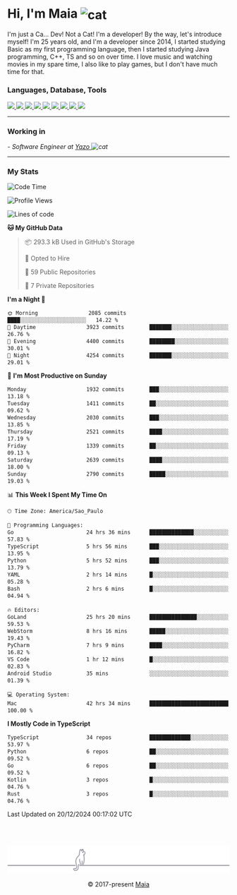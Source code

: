 <h1 align="left">Hi, I'm Maia 
<img src="https://emojis.slackmojis.com/emojis/images/1643509834/36299/black-cat.gif?1643509834" width="50" height="60" align="center"  alt="cat"/>
</h1>

I'm just a Ca... Dev! Not a Cat! I'm a developer! By the way, let's introduce myself!
I'm 25 years old, and I'm a developer since 2014, I started studying Basic as my first programming
language, then I started studying Java programming, C++, TS and so on over time.
I love music and watching movies in my spare time, I also like to play games, but I don't have much time for that.

<h3 align="left">Languages, Database, Tools</h3>
<p>
  <a href="https://www.typescriptlang.org">
    <img src="https://skillicons.dev/icons?i=ts" />
  </a>
  <a href="https://go.dev">
    <img src="https://skillicons.dev/icons?i=go" />
  </a>
  <a href="https://www.python.org">
    <img src="https://skillicons.dev/icons?i=python" />
  </a>
  <a href="https://gradle.org">
    <img src="https://skillicons.dev/icons?i=gradle" />
  </a>
  <a href="https://redis.io">
    <img src="https://skillicons.dev/icons?i=redis" />
  </a>
  <a href="https://www.mongodb.com">
    <img src="https://skillicons.dev/icons?i=mongodb" />
  </a>
  <a href="https://nodejs.org">
    <img src="https://skillicons.dev/icons?i=nodejs" />
  </a>
  <a href="https://www.javascript.com">
    <img src="https://skillicons.dev/icons?i=js" />
  </a>
  <a href="https://www.docker.com">
    <img src="https://skillicons.dev/icons?i=docker" />
  </a>
</p>

<hr/>

<h3>Working in</h3>

<p><em> - Software Engineer at <a href="[https://pdasolucoes.com.br](https://yazo.com.br/)">Yazo
</a><img src="https://media.giphy.com/media/WUlplcMpOCEmTGBtBW/giphy.gif" width="30" alt="cat"> 
</em></p>

<hr/>

### My Stats

<!--START_SECTION:waka-->
![Code Time](http://img.shields.io/badge/Code%20Time-5%2C002%20hrs%2017%20mins-blue)

![Profile Views](http://img.shields.io/badge/Profile%20Views-5-blue)

![Lines of code](https://img.shields.io/badge/From%20Hello%20World%20I%27ve%20Written-5.3%20million%20lines%20of%20code-blue)

**🐱 My GitHub Data** 

> 📦 293.3 kB Used in GitHub's Storage 
 > 
> 💼 Opted to Hire
 > 
> 📜 59 Public Repositories 
 > 
> 🔑 7 Private Repositories 
 > 
**I'm a Night 🦉** 

```text
🌞 Morning                2085 commits        ████░░░░░░░░░░░░░░░░░░░░░   14.22 % 
🌆 Daytime                3923 commits        ███████░░░░░░░░░░░░░░░░░░   26.76 % 
🌃 Evening                4400 commits        ████████░░░░░░░░░░░░░░░░░   30.01 % 
🌙 Night                  4254 commits        ███████░░░░░░░░░░░░░░░░░░   29.01 % 
```
📅 **I'm Most Productive on Sunday** 

```text
Monday                   1932 commits        ███░░░░░░░░░░░░░░░░░░░░░░   13.18 % 
Tuesday                  1411 commits        ██░░░░░░░░░░░░░░░░░░░░░░░   09.62 % 
Wednesday                2030 commits        ███░░░░░░░░░░░░░░░░░░░░░░   13.85 % 
Thursday                 2521 commits        ████░░░░░░░░░░░░░░░░░░░░░   17.19 % 
Friday                   1339 commits        ██░░░░░░░░░░░░░░░░░░░░░░░   09.13 % 
Saturday                 2639 commits        ████░░░░░░░░░░░░░░░░░░░░░   18.00 % 
Sunday                   2790 commits        █████░░░░░░░░░░░░░░░░░░░░   19.03 % 
```


📊 **This Week I Spent My Time On** 

```text
🕑︎ Time Zone: America/Sao_Paulo

💬 Programming Languages: 
Go                       24 hrs 36 mins      ██████████████░░░░░░░░░░░   57.83 % 
TypeScript               5 hrs 56 mins       ███░░░░░░░░░░░░░░░░░░░░░░   13.95 % 
Python                   5 hrs 52 mins       ███░░░░░░░░░░░░░░░░░░░░░░   13.79 % 
YAML                     2 hrs 14 mins       █░░░░░░░░░░░░░░░░░░░░░░░░   05.28 % 
Bash                     2 hrs 6 mins        █░░░░░░░░░░░░░░░░░░░░░░░░   04.94 % 

🔥 Editors: 
GoLand                   25 hrs 20 mins      ███████████████░░░░░░░░░░   59.53 % 
WebStorm                 8 hrs 16 mins       █████░░░░░░░░░░░░░░░░░░░░   19.43 % 
PyCharm                  7 hrs 9 mins        ████░░░░░░░░░░░░░░░░░░░░░   16.82 % 
VS Code                  1 hr 12 mins        █░░░░░░░░░░░░░░░░░░░░░░░░   02.83 % 
Android Studio           35 mins             ░░░░░░░░░░░░░░░░░░░░░░░░░   01.39 % 

💻 Operating System: 
Mac                      42 hrs 34 mins      █████████████████████████   100.00 % 
```

**I Mostly Code in TypeScript** 

```text
TypeScript               34 repos            █████████████░░░░░░░░░░░░   53.97 % 
Python                   6 repos             ██░░░░░░░░░░░░░░░░░░░░░░░   09.52 % 
Go                       6 repos             ██░░░░░░░░░░░░░░░░░░░░░░░   09.52 % 
Kotlin                   3 repos             █░░░░░░░░░░░░░░░░░░░░░░░░   04.76 % 
Rust                     3 repos             █░░░░░░░░░░░░░░░░░░░░░░░░   04.76 % 
```




 Last Updated on 20/12/2024 00:17:02 UTC
<!--END_SECTION:waka-->


<br/>
<br/>

<p align="center"><img src="https://raw.githubusercontent.com/gabrielmaialva33/gabrielmaialva33/master/assets/gray0_ctp_on_line.svg?sanitize=true" /></p>
<p align="center">&copy; 2017-present <a href="https://github.com/gabrielmaialva33/" target="_blank">Maia</a>

